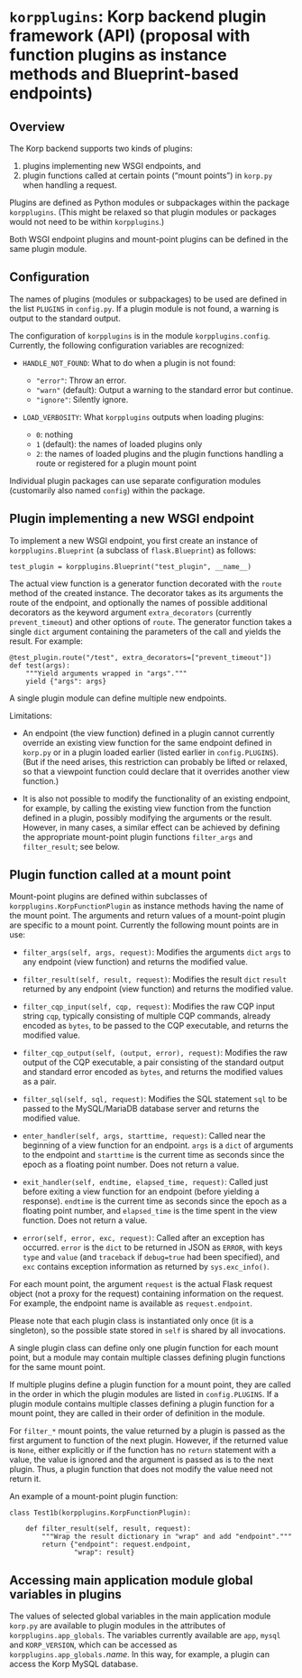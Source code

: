 
# `korpplugins`: Korp backend plugin framework (API) (proposal with function plugins as instance methods and Blueprint-based endpoints)


## Overview

The Korp backend supports two kinds of plugins:

1. plugins implementing new WSGI endpoints, and
2. plugin functions called at certain points (“mount points”) in
   `korp.py` when handling a request.

Plugins are defined as Python modules or subpackages within the
package `korpplugins`. (This might be relaxed so that plugin modules
or packages would not need to be within `korpplugins`.)

Both WSGI endpoint plugins and mount-point plugins can be defined in
the same plugin module.


## Configuration

The names of plugins (modules or subpackages) to be used are defined
in the list `PLUGINS` in `config.py`. If a plugin module is not found,
a warning is output to the standard output.

The configuration of `korpplugins` is in the module
`korpplugins.config`. Currently, the following configuration variables
are recognized:

- `HANDLE_NOT_FOUND`: What to do when a plugin is not found:
    - `"error"`: Throw an error.
    - `"warn"` (default): Output a warning to the standard error but
      continue.
    - `"ignore"`: Silently ignore.

- `LOAD_VERBOSITY`: What `korpplugins` outputs when loading plugins:
    - `0`: nothing
    - `1` (default): the names of loaded plugins only
    - `2`: the names of loaded plugins and the plugin functions
      handling a route or registered for a plugin mount point

Individual plugin packages can use separate configuration modules
(customarily also named `config`) within the package.


## Plugin implementing a new WSGI endpoint

To implement a new WSGI endpoint, you first create an instance of
`korpplugins.Blueprint` (a subclass of `flask.Blueprint`) as follows:

    test_plugin = korpplugins.Blueprint("test_plugin", __name__)

The actual view function is a generator function decorated with the
`route` method of the created instance. The decorator takes as its
arguments the route of the endpoint, and optionally the names of
possible additional decorators as the keyword argument
`extra_decorators` (currently `prevent_timeout`) and other options of
`route`. The generator function takes a single `dict` argument
containing the parameters of the call and yields the result. For
example:

    @test_plugin.route("/test", extra_decorators=["prevent_timeout"])
    def test(args):
        """Yield arguments wrapped in "args"."""
        yield {"args": args}

A single plugin module can define multiple new endpoints.

Limitations:

- An endpoint (the view function) defined in a plugin cannot currently
  override an existing view function for the same endpoint defined in
  `korp.py` or in a plugin loaded earlier (listed earlier in
  `config.PLUGINS`). (But if the need arises, this restriction can
  probably be lifted or relaxed, so that a viewpoint function could
  declare that it overrides another view function.)

- It is also not possible to modify the functionality of an existing
  endpoint, for example, by calling the existing view function from
  the function defined in a plugin, possibly modifying the arguments
  or the result. However, in many cases, a similar effect can be
  achieved by defining the appropriate mount-point plugin functions
  `filter_args` and `filter_result`; see below.


## Plugin function called at a mount point

Mount-point plugins are defined within subclasses of
`korpplugins.KorpFunctionPlugin` as instance methods having the name
of the mount point. The arguments and return values of a mount-point
plugin are specific to a mount point. Currently the following mount
points are in use:

- `filter_args(self, args, request)`: Modifies the arguments
  `dict` `args` to any endpoint (view function) and returns the
  modified value.

- `filter_result(self, result, request)`: Modifies the result
  `dict` `result` returned by any endpoint (view function) and returns
  the modified value.

- `filter_cqp_input(self, cqp, request)`: Modifies the raw CQP
  input string `cqp`, typically consisting of multiple CQP commands,
  already encoded as `bytes`, to be passed to the CQP executable, and
  returns the modified value.

- `filter_cqp_output(self, (output, error), request)`: Modifies
  the raw output of the CQP executable, a pair consisting of the
  standard output and standard error encoded as `bytes`, and returns
  the modified values as a pair.

- `filter_sql(self, sql, request)`: Modifies the SQL statement
  `sql` to be passed to the MySQL/MariaDB database server and returns
  the modified value.

- `enter_handler(self, args, starttime, request)`: Called near
  the beginning of a view function for an endpoint. `args` is a `dict`
  of arguments to the endpoint and `starttime` is the current time as
  seconds since the epoch as a floating point number. Does not return
  a value.

- `exit_handler(self, endtime, elapsed_time, request)`: Called
  just before exiting a view function for an endpoint (before yielding
  a response). `endtime` is the current time as seconds since the
  epoch as a floating point number, and `elapsed_time` is the time
  spent in the view function. Does not return a value.

- `error(self, error, exc, request)`: Called after an exception
  has occurred. `error` is the `dict` to be returned in JSON as
  `ERROR`, with keys `type` and `value` (and `traceback` if
  `debug=true` had been specified), and `exc` contains exception
  information as returned by `sys.exc_info()`.

For each mount point, the argument `request` is the actual Flask
request object (not a proxy for the request) containing information on
the request. For example, the endpoint name is available as
`request.endpoint`.

Please note that each plugin class is instantiated only once (it is a
singleton), so the possible state stored in `self` is shared by all
invocations.

A single plugin class can define only one plugin function for each
mount point, but a module may contain multiple classes defining plugin
functions for the same mount point.

If multiple plugins define a plugin function for a mount point, they
are called in the order in which the plugin modules are listed in
`config.PLUGINS`. If a plugin module contains multiple classes
defining a plugin function for a mount point, they are called in their
order of definition in the module.

For `filter_*` mount points, the value returned by a plugin is passed
as the first argument to function of the next plugin. However, if the
returned value is `None`, either explicitly or if the function has no
`return` statement with a value, the value is ignored and the argument
is passed as is to the next plugin. Thus, a plugin function that does
not modify the value need not return it.

An example of a mount-point plugin function:

    class Test1b(korpplugins.KorpFunctionPlugin):

        def filter_result(self, result, request):
            """Wrap the result dictionary in "wrap" and add "endpoint"."""
            return {"endpoint": request.endpoint,
                    "wrap": result}


## Accessing main application module global variables in plugins

The values of selected global variables in the main application module
`korp.py` are available to plugin modules in the attributes of
`korpplugins.app_globals`. The variables currently available are
`app`, `mysql` and `KORP_VERSION`, which can be accessed as
`korpplugins.app_globals.`_name_. In this way, for example, a
plugin can access the Korp MySQL database.
